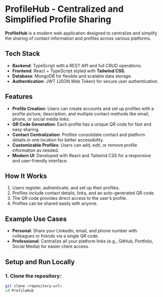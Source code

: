 # ProfileHub - Centralized and Simplified Profile Sharing

**ProfileHub** is a modern web application designed to centralize and simplify the sharing of contact information and profiles across various platforms.

## Tech Stack

- **Backend**: TypeScript with a REST API and full CRUD operations.
- **Frontend**: React + TypeScript styled with **Tailwind CSS**.
- **Database**: MongoDB for flexible and scalable data storage.
- **Authentication**: JWT (JSON Web Token) for secure user authentication.

## Features

- **Profile Creation**: Users can create accounts and set up profiles with a profile picture, description, and multiple contact methods like email, phone, or social media links.
- **QR Code Generation**: Each profile has a unique QR code for fast and easy sharing.
- **Contact Centralization**: Profiles consolidate contact and platform details in one location for better accessibility.
- **Customizable Profiles**: Users can add, edit, or remove profile information as needed.
- **Modern UI**: Developed with React and Tailwind CSS for a responsive and user-friendly interface.

## How It Works

1. Users register, authenticate, and set up their profiles.
2. Profiles include contact details, links, and an auto-generated QR code.
3. The QR code provides direct access to the user’s profile.
4. Profiles can be shared easily with anyone.

## Example Use Cases

- **Personal**: Share your LinkedIn, email, and phone number with colleagues or friends via a single QR code.
- **Professional**: Centralize all your platform links (e.g., GitHub, Portfolio, Social Media) for easier client access.

## Setup and Run Locally

### 1. Clone the repository:
```bash
git clone <repository-url>
cd ProfileHub
